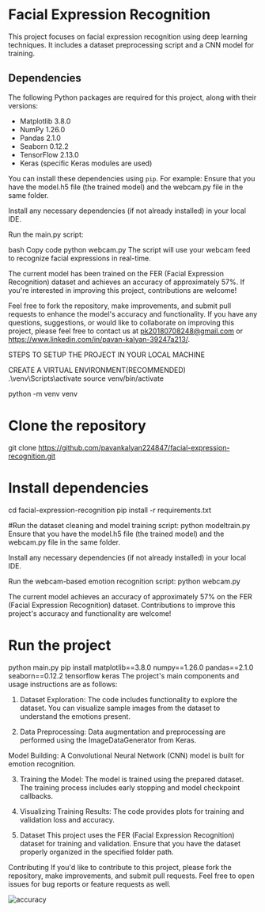 # Facial Expression Recognition 

This project focuses on facial expression recognition using deep learning techniques. It includes a dataset preprocessing script and a CNN model for training.

## Dependencies

The following Python packages are required for this project, along with their versions:

- Matplotlib 3.8.0
- NumPy 1.26.0
- Pandas 2.1.0
- Seaborn 0.12.2
- TensorFlow 2.13.0
- Keras (specific Keras modules are used)

You can install these dependencies using `pip`. For example:
Ensure that you have the model.h5 file (the trained model) and the webcam.py file in the same folder.

Install any necessary dependencies (if not already installed) in your local IDE.

Run the main.py script:

bash
Copy code
python webcam.py
The script will use your webcam feed to recognize facial expressions in real-time.

The current model has been trained on the FER (Facial Expression Recognition) dataset and achieves an accuracy of approximately 57%. If you're interested in improving this project, contributions are welcome!

Feel free to fork the repository, make improvements, and submit pull requests to enhance the model's accuracy and functionality.
If you have any questions, suggestions, or would like to collaborate on improving this project, please feel free to contact us at pk20180708248@gmail.com or https://www.linkedin.com/in/pavan-kalyan-39247a213/.

STEPS TO SETUP THE PROJECT IN YOUR LOCAL MACHINE

CREATE A VIRTUAL ENVIRONMENT(RECOMMENDED)
.\venv\Scripts\activate
source venv/bin/activate

python -m venv venv
# Clone the repository
git clone https://github.com/pavankalyan224847/facial-expression-recognition.git

# Install dependencies
cd facial-expression-recognition
pip install -r requirements.txt

#Run the dataset cleaning and model training script:
python modeltrain.py
Ensure that you have the model.h5 file (the trained model) and the webcam.py file in the same folder.

Install any necessary dependencies (if not already installed) in your local IDE.

Run the webcam-based emotion recognition script:
python webcam.py

The current model achieves an accuracy of approximately 57% on the FER (Facial Expression Recognition) dataset. Contributions to improve this project's accuracy and functionality are welcome!

# Run the project
python main.py
pip install matplotlib==3.8.0 numpy==1.26.0 pandas==2.1.0 seaborn==0.12.2 tensorflow keras
The project's main components and usage instructions are as follows:

1. Dataset Exploration: The code includes functionality to explore the dataset. You can visualize sample images from the dataset to understand the emotions present.

2. Data Preprocessing: Data augmentation and preprocessing are performed using the ImageDataGenerator from Keras.

Model Building: A Convolutional Neural Network (CNN) model is built for emotion recognition.

3. Training the Model: The model is trained using the prepared dataset. The training process includes early stopping and model checkpoint callbacks.

4. Visualizing Training Results: The code provides plots for training and validation loss and accuracy.

5. Dataset
This project uses the FER (Facial Expression Recognition) dataset for training and validation. Ensure that you have the dataset properly organized in the specified folder path.

Contributing
If you'd like to contribute to this project, please fork the repository, make improvements, and submit pull requests. Feel free to open issues for bug reports or feature requests as well.




![accuracy](https://github.com/pavankalyan224847/facialexpressionrecognition/assets/124815665/d12c42f2-68dc-48c7-b997-6d04de297984)











